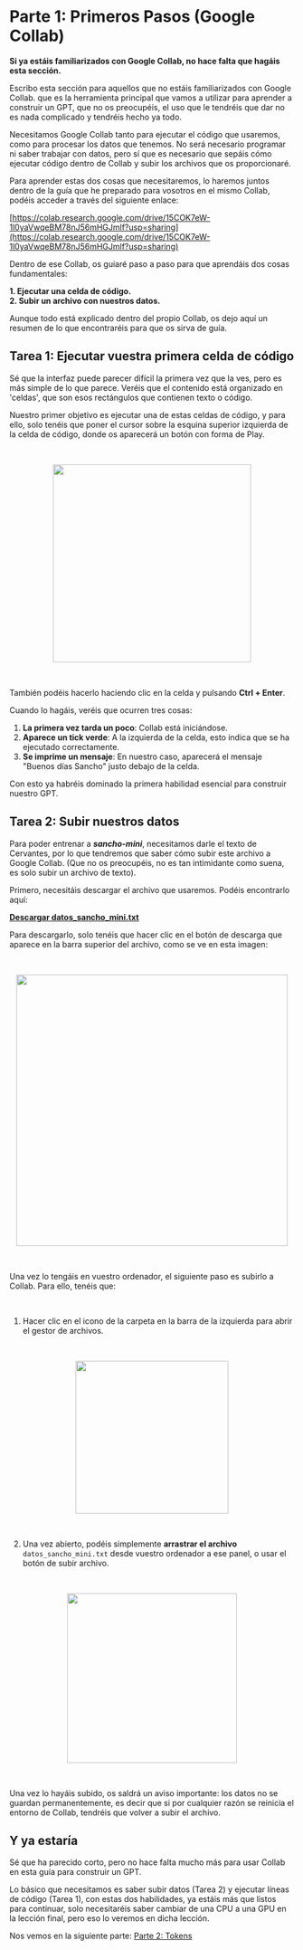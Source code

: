 # Parte 1: Primeros Pasos (Google Collab)

**Si ya estáis familiarizados con Google Collab, no hace falta que hagáis esta sección.**


Escribo esta sección para aquellos que no estáis familiarizados con Google Collab. que es la herramienta principal que vamos a utilizar para aprender a construir un GPT, que no os preocupéis, el uso que le tendréis que dar no es nada complicado y tendréis hecho ya todo.

Necesitamos Google Collab tanto para ejecutar el código que usaremos, como para procesar los datos que tenemos. No será necesario programar ni saber trabajar con datos, pero sí que es necesario que sepáis cómo ejecutar código dentro de Collab y subir los archivos que os proporcionaré.

Para aprender estas dos cosas que necesitaremos, lo haremos juntos dentro de la guía que he preparado para vosotros en el mismo Collab, podéis acceder a través del siguiente enlace:

[https://colab.research.google.com/drive/15COK7eW-1l0yaVwqeBM78nJ56mHGJmlf?usp=sharing](https://colab.research.google.com/drive/15COK7eW-1l0yaVwqeBM78nJ56mHGJmlf?usp=sharing)


Dentro de ese Collab, os guiaré paso a paso para que aprendáis dos cosas fundamentales:

**1. Ejecutar una celda de código.**  
**2. Subir un archivo con nuestros datos.**

Aunque todo está explicado dentro del propio Collab, os dejo aquí un resumen de lo que encontraréis para que os sirva de guía.

## Tarea 1: Ejecutar vuestra primera celda de código

Sé que la interfaz puede parecer difícil la primera vez que la ves, pero es más simple de lo que parece. Veréis que el contenido está organizado en 'celdas', que son esos rectángulos que contienen texto o código.

Nuestro primer objetivo es ejecutar una de estas celdas de código, y para ello, solo tenéis que poner el cursor sobre la esquina superior izquierda de la celda de código, donde os aparecerá un botón con forma de Play.

<br>

<p align="center">
  <img src="https://cdn.jsdelivr.net/gh/gabmerlo/assets-gpt@main/assets/ejecutar.png" width="350">
</p>


<br>

También podéis hacerlo haciendo clic en la celda y pulsando **Ctrl + Enter**.

Cuando lo hagáis, veréis que ocurren tres cosas:
1.  **La primera vez tarda un poco**: Collab está iniciándose.
2.  **Aparece un tick verde**: A la izquierda de la celda, esto indica que se ha ejecutado correctamente.
3.  **Se imprime un mensaje**: En nuestro caso, aparecerá el mensaje "Buenos días Sancho" justo debajo de la celda.

Con esto ya habréis dominado la primera habilidad esencial para construir nuestro GPT.

## Tarea 2: Subir nuestros datos

Para poder entrenar a ***sancho-mini***, necesitamos darle el texto de Cervantes, por lo que tendremos que saber cómo subir este archivo a Google Collab. (Que no os preocupéis, no es tan intimidante como suena, es solo subir un archivo de texto).

Primero, necesitáis descargar el archivo que usaremos. Podéis encontrarlo aquí:

[**Descargar datos_sancho_mini.txt**](https://github.com/gabmerlo/Construyamos-GPT/blob/main/data/datos_sancho_mini.txt)

Para descargarlo, solo tenéis que hacer clic en el botón de descarga que aparece en la barra superior del archivo, como se ve en esta imagen:

<br>

<p align="center">
  <img src="https://cdn.jsdelivr.net/gh/gabmerlo/assets-gpt@main/assets/descarga-archivo.png" width="480">
</p>



<br>

Una vez lo tengáis en vuestro ordenador, el siguiente paso es subirlo a Collab. Para ello, tenéis que:

<br>

1.  Hacer clic en el icono de la carpeta en la barra de la izquierda para abrir el gestor de archivos.

<br>


<p align="center">
  <img src="https://cdn.jsdelivr.net/gh/gabmerlo/assets-gpt@main/assets/archivos.png" width="270">
</p>


<br>


2.  Una vez abierto, podéis simplemente **arrastrar el archivo** `datos_sancho_mini.txt` desde vuestro ordenador a ese panel, o usar el botón de subir archivo.


<br>



<p align="center">
  <img src="https://cdn.jsdelivr.net/gh/gabmerlo/assets-gpt@main/assets/subir-archivos.png" width="300">
</p>




<br>


Una vez lo hayáis subido, os saldrá un aviso importante: los datos no se guardan permanentemente, es decir que si por cualquier razón se reinicia el entorno de Collab, tendréis que volver a subir el archivo.


## Y ya estaría

Sé que ha parecido corto, pero no hace falta mucho más para usar Collab en esta guía para construir un GPT.

Lo básico que necesitamos es saber subir datos (Tarea 2) y ejecutar líneas de código (Tarea 1), con estas dos habilidades, ya estáis más que listos para continuar, solo necesitaréis saber cambiar de una CPU a una GPU en la lección final, pero eso lo veremos en dicha lección.

Nos vemos en la siguiente parte:
[Parte 2: Tokens](../partes/parte2.md)